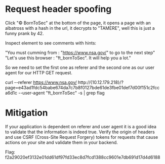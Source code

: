 # Request header spoofing

Click "© BornToSec" at the bottom of the page, it opens a page with an albatross with a hash in the url, it decrypts to "TAMERE", well this is just a funny prank by 42.

Inspect element to see comments with hints:

"You must cumming from : "https://www.nsa.gov/" to go to the next step"
"Let's use this browser : "ft_bornToSec". It will help you a lot."

So we need to set the first one as referer and the second one as our user agent for our HTTP GET request.

curl --referer https://www.nsa.gov/ http://{10.12.179.218}/\?page\=e43ad1fdc54babe674da7c7b8f0127bde61de3fbe01def7d00f151c2fcca6d1c --user-agent "ft_bornToSec" -s | grep flag

# Mitigation

If your application is dependent on referer and user agent it is a good idea to validate that the information is indeed true. Verify the origin of headers and use CSRF (Cross-Site Request Forgery) tokens for requests that cause actions on your site and validate them in your backend.

Flag: f2a29020ef3132e01dd61df97fd33ec8d7fcd1388cc9601e7db691d17d4d6188

